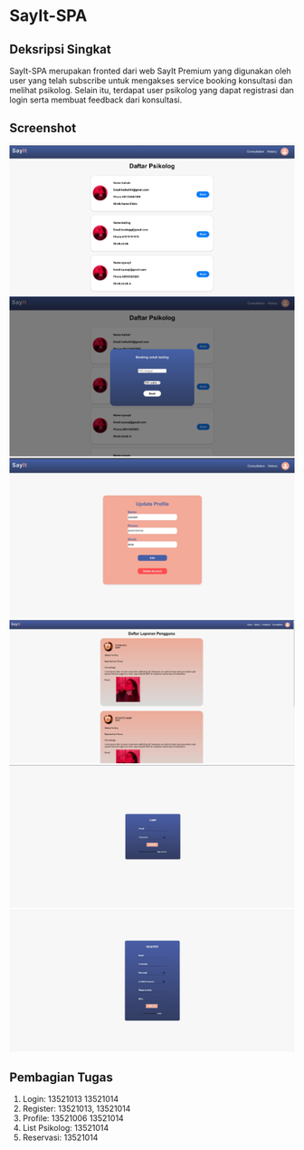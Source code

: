 # SayIt-SPA

## Deksripsi Singkat
SayIt-SPA merupakan fronted dari web SayIt Premium yang digunakan oleh user yang telah subscribe untuk mengakses service booking konsultasi dan melihat psikolog. Selain itu, terdapat user psikolog yang dapat registrasi dan login serta membuat feedback dari konsultasi.

## Screenshot
![skema](img/spa-1.jpg)  
![skema](img/spa-2.jpg) 
![skema](img/spa-3.jpg)  
![skema](img/spa-4.jpg) 
![skema](img/spa-5.jpg) 
![skema](img/spa-6.jpg) 

## Pembagian Tugas
1. Login: 13521013 13521014
2. Register: 13521013, 13521014
3. Profile: 13521006 13521014
5. List Psikolog: 13521014
4. Reservasi: 13521014
